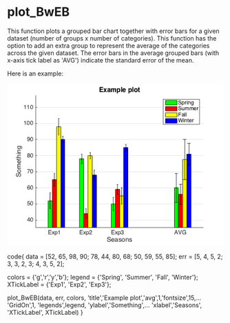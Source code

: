 # plot_BwEB
This function plots a grouped bar chart together with error bars for a
given dataset (number of groups x number of categories). 
This function has the option to add an extra group to
represent the average of the categories across the given dataset. 
The error bars in the average grouped bars (with x-axis tick label as 
'AVG') indicate the standard error of the mean. 

Here is an example: 

![](example_plot.png)
  
code{
data = [52, 65, 98, 90; 78, 44, 80, 68; 50, 59, 55, 85];
err = [5, 4, 5, 2; 3, 3, 2, 3; 4, 3, 5, 2]; 

colors = {'g','r','y','b'}; 
legend = {'Spring', 'Summer', 'Fall', 'Winter'};
XTickLabel = {'Exp1', 'Exp2', 'Exp3'};

plot_BwEB(data, err, colors, 'title','Example plot','avg',1,'fontsize',15,...
        'GridOn',1, 'legends',legend, 'ylabel','Something',...
        'xlabel','Seasons', 'XTickLabel', XTickLabel)
        }
